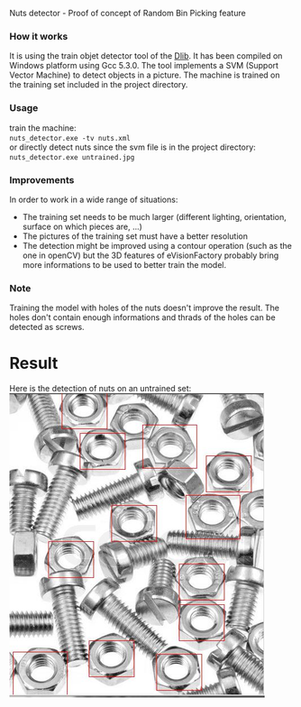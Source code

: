 Nuts detector - Proof of concept of Random Bin Picking feature

### How it works
It is using the train objet detector tool of the [Dlib](http://dlib.net/). It has been compiled on Windows platform using Gcc 5.3.0.
The tool implements a SVM (Support Vector Machine) to detect objects in a picture. The machine is trained on the training set included in the project directory.

### Usage
train the machine:  
`nuts_detector.exe -tv nuts.xml`   
or directly detect nuts since the svm file is in the project directory:  
`nuts_detector.exe untrained.jpg`

### Improvements
In order to work in a wide range of situations:  
* The training set needs to be much larger (different lighting, orientation, surface on which pieces are, ...)  
* The pictures of the training set must have a better resolution  
* The detection might be improved using a contour operation (such as the one in openCV) but the 3D features of eVisionFactory probably bring more informations to be used to better train the model.

### Note
Training the model with holes of the nuts doesn't improve the result. The holes don't contain enough informations and thrads of the holes can be detected as screws.

# Result
Here is the detection of nuts on an untrained set:  
![alt tag](result/untrained_result.jpg)